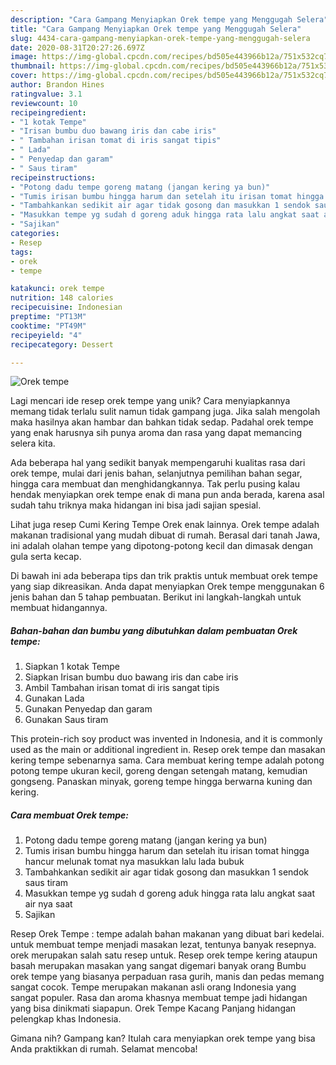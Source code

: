 ```yaml
---
description: "Cara Gampang Menyiapkan Orek tempe yang Menggugah Selera"
title: "Cara Gampang Menyiapkan Orek tempe yang Menggugah Selera"
slug: 4434-cara-gampang-menyiapkan-orek-tempe-yang-menggugah-selera
date: 2020-08-31T20:27:26.697Z
image: https://img-global.cpcdn.com/recipes/bd505e443966b12a/751x532cq70/orek-tempe-foto-resep-utama.jpg
thumbnail: https://img-global.cpcdn.com/recipes/bd505e443966b12a/751x532cq70/orek-tempe-foto-resep-utama.jpg
cover: https://img-global.cpcdn.com/recipes/bd505e443966b12a/751x532cq70/orek-tempe-foto-resep-utama.jpg
author: Brandon Hines
ratingvalue: 3.1
reviewcount: 10
recipeingredient:
- "1 kotak Tempe"
- "Irisan bumbu duo bawang iris dan cabe iris"
- " Tambahan irisan tomat di iris sangat tipis"
- " Lada"
- " Penyedap dan garam"
- " Saus tiram"
recipeinstructions:
- "Potong dadu tempe goreng matang (jangan kering ya bun)"
- "Tumis irisan bumbu hingga harum dan setelah itu irisan tomat hingga hancur melunak tomat nya masukkan lalu lada bubuk"
- "Tambahkankan sedikit air agar tidak gosong dan masukkan 1 sendok saus tiram"
- "Masukkan tempe yg sudah d goreng aduk hingga rata lalu angkat saat air nya saat"
- "Sajikan"
categories:
- Resep
tags:
- orek
- tempe

katakunci: orek tempe 
nutrition: 148 calories
recipecuisine: Indonesian
preptime: "PT13M"
cooktime: "PT49M"
recipeyield: "4"
recipecategory: Dessert

---
```



![Orek tempe](https://img-global.cpcdn.com/recipes/bd505e443966b12a/751x532cq70/orek-tempe-foto-resep-utama.jpg)

Lagi mencari ide resep orek tempe yang unik? Cara menyiapkannya memang tidak terlalu sulit namun tidak gampang juga. Jika salah mengolah maka hasilnya akan hambar dan bahkan tidak sedap. Padahal orek tempe yang enak harusnya sih punya aroma dan rasa yang dapat memancing selera kita.

Ada beberapa hal yang sedikit banyak mempengaruhi kualitas rasa dari orek tempe, mulai dari jenis bahan, selanjutnya pemilihan bahan segar, hingga cara membuat dan menghidangkannya. Tak perlu pusing kalau hendak menyiapkan orek tempe enak di mana pun anda berada, karena asal sudah tahu triknya maka hidangan ini bisa jadi sajian spesial.

Lihat juga resep Cumi Kering Tempe Orek enak lainnya. Orek tempe adalah makanan tradisional yang mudah dibuat di rumah. Berasal dari tanah Jawa, ini adalah olahan tempe yang dipotong-potong kecil dan dimasak dengan gula serta kecap.


Di bawah ini ada beberapa tips dan trik praktis untuk membuat orek tempe yang siap dikreasikan. Anda dapat menyiapkan Orek tempe menggunakan 6 jenis bahan dan 5 tahap pembuatan. Berikut ini langkah-langkah untuk membuat hidangannya.

<!--inarticleads1-->

##### Bahan-bahan dan bumbu yang dibutuhkan dalam pembuatan Orek tempe:

1. Siapkan 1 kotak Tempe
1. Siapkan Irisan bumbu duo bawang iris dan cabe iris
1. Ambil  Tambahan irisan tomat di iris sangat tipis
1. Gunakan  Lada
1. Gunakan  Penyedap dan garam
1. Gunakan  Saus tiram


This protein-rich soy product was invented in Indonesia, and it is commonly used as the main or additional ingredient in. Resep orek tempe dan masakan kering tempe sebenarnya sama. Cara membuat kering tempe adalah potong potong tempe ukuran kecil, goreng dengan setengah matang, kemudian gongseng. Panaskan minyak, goreng tempe hingga berwarna kuning dan kering. 

<!--inarticleads2-->

##### Cara membuat Orek tempe:

1. Potong dadu tempe goreng matang (jangan kering ya bun)
1. Tumis irisan bumbu hingga harum dan setelah itu irisan tomat hingga hancur melunak tomat nya masukkan lalu lada bubuk
1. Tambahkankan sedikit air agar tidak gosong dan masukkan 1 sendok saus tiram
1. Masukkan tempe yg sudah d goreng aduk hingga rata lalu angkat saat air nya saat
1. Sajikan


Resep Orek Tempe : tempe adalah bahan makanan yang dibuat bari kedelai. untuk membuat tempe menjadi masakan lezat, tentunya banyak resepnya. orek merupakan salah satu resep untuk. Resep orek tempe kering ataupun basah merupakan masakan yang sangat digemari banyak orang Bumbu orek tempe yang biasanya perpaduan rasa gurih, manis dan pedas memang sangat cocok. Tempe merupakan makanan asli orang Indonesia yang sangat populer. Rasa dan aroma khasnya membuat tempe jadi hidangan yang bisa dinikmati siapapun. Orek Tempe Kacang Panjang hidangan pelengkap khas Indonesia. 

Gimana nih? Gampang kan? Itulah cara menyiapkan orek tempe yang bisa Anda praktikkan di rumah. Selamat mencoba!
